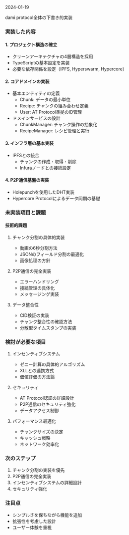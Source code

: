 2024-01-19

dami protocol全体の下書き的実装

### 実装した内容

#### 1. プロジェクト構造の確立
- クリーンアーキテクチャの4層構造を採用
- TypeScriptの基本設定を実装
- 必要な依存関係を設定（IPFS, Hyperswarm, Hypercore）

#### 2. コアドメインの実装
- 基本エンティティの定義
  - Chunk: データの最小単位
  - Recipe: チャンクの組み合わせ定義
  - User: AT Protocol準拠のID管理
- ドメインサービスの設計
  - ChunkManager: チャンク操作の抽象化
  - RecipeManager: レシピ管理と実行

#### 3. インフラ層の基本実装
- IPFSとの統合
  - チャンクの作成・取得・削除
  - Infuraノードとの接続設定

#### 4. P2P通信基盤の実装
- Holepunchを使用したDHT実装
- Hypercore Protocolによるデータ同期の基礎

### 未実装項目と課題
#### 技術的課題
1. チャンク分割の具体的実装
   - 動画の6秒分割方法
   - JSONのフィールド分割の最適化
   - 画像処理の方針

2. P2P通信の完全実装
   - エラーハンドリング
   - 接続管理の具体化
   - メッセージング実装

3. データ整合性
   - CID検証の実装
   - チャンク整合性の確認方法
   - 分散型タイムスタンプの実装

### 検討が必要な項目
1. インセンティブシステム
   - ゼニー計算の具体的アルゴリズム
   - XLLとの連携方式
   - 価値評価の方法論

2. セキュリティ
   - AT Protocol認証の詳細設計
   - P2P通信のセキュリティ強化
   - データアクセス制御

3. パフォーマンス最適化
   - チャンクサイズの決定
   - キャッシュ戦略
   - ネットワーク効率化

### 次のステップ
1. チャンク分割の実装を優先
2. P2P通信の完全実装
3. インセンティブシステムの詳細設計
4. セキュリティ強化

### 注目点
- シンプルさを保ちながら機能を追加
- 拡張性を考慮した設計
- ユーザー体験を重視
